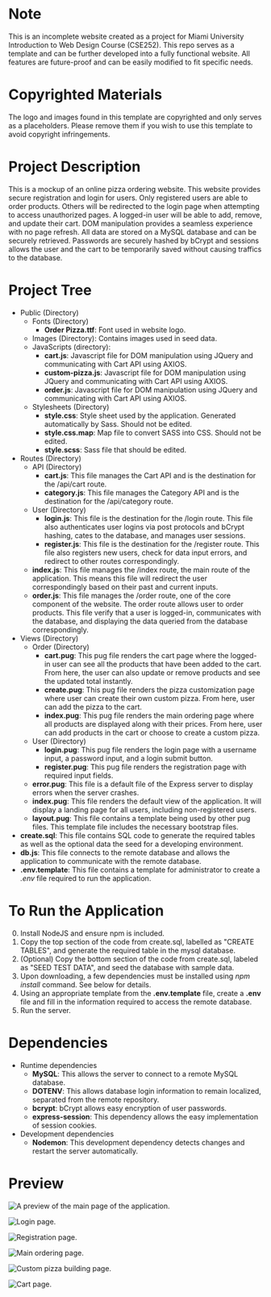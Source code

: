 # Note
This is an incomplete website created as a project for Miami University Introduction to Web Design Course (CSE252). This repo serves as a template and can be further developed into a fully functional website. All features are future-proof and can be easily modified to fit specific needs.

# Copyrighted Materials
The logo and images found in this template are copyrighted and only serves as a placeholders. Please remove them if you wish to use this template to avoid copyright infringements.

# Project Description
This is a mockup of an online pizza ordering website. This website provides secure registration and login for users. Only registered users are able to order products. Others will be redirected to the login page when attempting to access unauthorized pages. A logged-in user will be able to add, remove, and update their cart. DOM manipulation provides a seamless experience with no page refresh. All data are stored on a MySQL database and can be securely retrieved. Passwords are securely hashed by bCrypt and sessions allows the user and the cart to be temporarily saved without causing traffics to the database.

# Project Tree
* Public (Directory)
  * Fonts (Directory)
    * __Order Pizza.ttf__: Font used in website logo.
  * Images (Directory): Contains images used in seed data.
  * JavaScripts (directory):
    * __cart.js__: Javascript file for DOM manipulation using JQuery and communicating with Cart API using AXIOS.
    * __custom-pizza.js__: Javascript file for DOM manipulation using JQuery and communicating with Cart API using AXIOS.
    * __order.js__: Javascript file for DOM manipulation using JQuery and communicating with Cart API using AXIOS.
  * Stylesheets (Directory)
    * __style.css__: Style sheet used by the application. Generated automatically by Sass. Should not be edited.
    * __style.css.map__: Map file to convert SASS into CSS. Should not be edited.
    * __style.scss__: Sass file that should be edited.
* Routes (Directory)
  * API (Directory)
    * __cart.js__: This file manages the Cart API and is the destination for the /api/cart route.
    * __category.js__: This file manages the Category API and is the destination for the /api/category route.
  * User (Directory)
    * __login.js__: This file is the destination for the /login route. This file also authenticates user logins via post protocols and bCrypt hashing, cates to the database, and manages user sessions.
    * __register.js__: This file is the destination for the /register route. This file also registers new users, check for data input errors, and redirect to other routes correspondingly.
  * __index.js__: This file manages the /index route, the main route of the application. This means this file will redirect the user correspondingly based on their past and current inputs.
  * __order.js__: This file manages the /order route, one of the core component of the website. The order route allows user to order products. This file verify that a user is logged-in, communicates with the database, and displaying the data queried from the database correspondingly.
* Views (Directory)
  * Order (Directory)
    * __cart.pug__: This pug file renders the cart page where the logged-in user can see all the products that have been added to the cart. From here, the user can also update or remove products and see the updated total instantly.
    * __create.pug__: This pug file renders the pizza customization page where user can create their own custom pizza. From here, user can add the pizza to the cart.
    * __index.pug__: This pug file renders the main ordering page where all products are displayed along with their prices. From here, user can add products in the cart or choose to create a custom pizza.
  * User (Directory)
    * __login.pug__: This pug file renders the login page with a username input, a password input, and a login submit button.
    * __register.pug__: This pug file renders the registration page with required input fields.
  * __error.pug__: This file is a default file of the Express server to display errors when the server crashes.
  * __index.pug__: This file renders the default view of the application. It will display a landing page for all users, including non-registered users.
  * __layout.pug__: This file contains a template being used by other pug files. This template file includes the necessary bootstrap files.
* __create.sql__: This file contains SQL code to generate the required tables as well as the optional data the seed for a developing environment.
* __db.js__: This file connects to the remote database and allows the application to communicate with the remote database.
* __.env.template__: This file contains a template for administrator to create a _.env_ file required to run the application.


# To Run the Application
0. Install NodeJS and ensure npm is included.
1. Copy the top section of the code from create.sql, labelled as "CREATE TABLES", and generate the required table in the mysql database.
2. (Optional) Copy the bottom section of the code from create.sql, labeled as "SEED TEST DATA", and seed the database with sample data.
3. Upon downloading, a few dependencies must be installed using _npm install_ command. See below for details.
4. Using an appropriate template from the __.env.template__ file, create a __.env__ file and fill in the information required to access the remote database.
5. Run the server.

# Dependencies
* Runtime dependencies
  * __MySQL__: This allows the server to connect to a remote MySQL database.
  * __DOTENV__: This allows database login information to remain localized, separated from the remote repository.
  * __bcrypt__: bCrypt allows easy encryption of user passwords.
  * __express-session__: This dependency allows the easy implementation of session cookies.
* Development dependencies
  * __Nodemon__: This development dependency detects changes and restart the server automatically.

# Preview
![A preview of the main page of the application.](https://farm2.staticflickr.com/1969/45526351154_636ceed0cb_h.jpg)

![Login page.](https://farm5.staticflickr.com/4890/45526349274_62471194a8_h.jpg)

![Registration page.](https://farm5.staticflickr.com/4837/45337164665_224bfddf7e_h.jpg)

![Main ordering page.](https://farm5.staticflickr.com/4869/45337164425_8c237b9689_h.jpg)

![Custom pizza building page.](https://farm5.staticflickr.com/4804/45337162625_752416d2b7_h.jpg)

![Cart page.](https://farm2.staticflickr.com/1925/45337162195_a215df61fe_h.jpg)